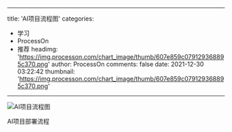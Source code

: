 
---
title: 'AI项目流程图'
categories: 
 - 学习
 - ProcessOn
 - 推荐
headimg: 'https://img.processon.com/chart_image/thumb/607e859c079129368895c370.png'
author: ProcessOn
comments: false
date: 2021-12-30 03:22:42
thumbnail: 'https://img.processon.com/chart_image/thumb/607e859c079129368895c370.png'
---

<div>   
<img class="thumb" alt="AI项目流程图" src="https://img.processon.com/chart_image/thumb/607e859c079129368895c370.png" referrerpolicy="no-referrer">
<p>AI项目部署流程</p>  
</div>
            